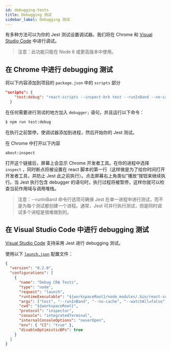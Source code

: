 ```yaml
---
id: debugging-tests
title: Debugging 测试
sidebar_label: Debugging 测试
---
```


有多种方法可以为你的 Jest 测试设置调试器。我们将在 Chrome 和 [Visual Studio Code](https://code.visualstudio.com/) 中进行调试。

> 注意：此功能只能在 Node 8 或更高版本中使用。

## 在 Chrome 中进行 debugging 测试

将以下内容添加到项目的 `package.json` 中的 `scripts` 部分

```json
"scripts": {
    "test:debug": "react-scripts --inspect-brk test --runInBand --no-cache"
  }
```

在任何需要进行测试的地方加入 `debugger;` 语句，并且运行以下命令：

```sh
$ npm run test:debug
```

在执行之前暂停，使调试器添加到进程，然后开始你的 Jest 测试。

在 Chrome 中打开以下内容

```
about:inspect
```

打开这个链接后，屏幕上会显示 Chrome 开发者工具。在你的进程中选择 `inspect` ，同时断点将被设置在 react 脚本的第一行（这样做是为了给你时间打开开发者工具，并防止 Jest 此之前执行）。点击屏幕右上角类似”播放”按钮来继续执行。当 Jest 执行包含 debugger 的语句时，执行过程将被暂停，这样你就可以检查当前作用域与调用堆栈。

> 注意：--runInBand 命令行选项可确保 Jest 在单一进程中进行测试，而不是为每个测试都创建一个进程。通常，Jest 可并行执行测试，但是同时调试多个进程是很难做到的。

## 在 Visual Studio Code 中进行 debugging 测试

[Visual Studio Code](https://code.visualstudio.com) 支持采用 Jest 进行 debugging 测试。

使用以下 [`launch.json`](https://code.visualstudio.com/docs/editor/debugging#_launch-configurations) 配置文件：

```json
{
  "version": "0.2.0",
  "configurations": [
    {
      "name": "Debug CRA Tests",
      "type": "node",
      "request": "launch",
      "runtimeExecutable": "${workspaceRoot}/node_modules/.bin/react-scripts",
      "args": ["test", "--runInBand", "--no-cache", "--watchAll=false"],
      "cwd": "${workspaceRoot}",
      "protocol": "inspector",
      "console": "integratedTerminal",
      "internalConsoleOptions": "neverOpen",
      "env": { "CI": "true" },
      "disableOptimisticBPs": true
    }
  ]
}
```
